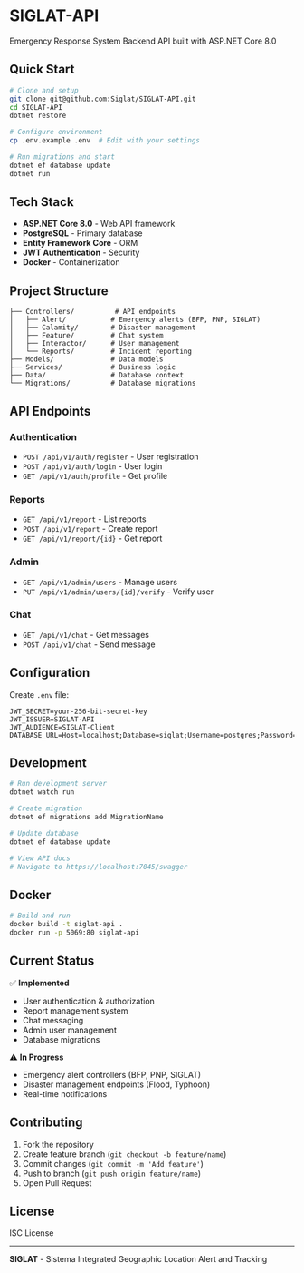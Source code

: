 # SIGLAT-API

Emergency Response System Backend API built with ASP.NET Core 8.0

## Quick Start

```bash
# Clone and setup
git clone git@github.com:Siglat/SIGLAT-API.git
cd SIGLAT-API
dotnet restore

# Configure environment
cp .env.example .env  # Edit with your settings

# Run migrations and start
dotnet ef database update
dotnet run
```

## Tech Stack

- **ASP.NET Core 8.0** - Web API framework
- **PostgreSQL** - Primary database
- **Entity Framework Core** - ORM
- **JWT Authentication** - Security
- **Docker** - Containerization

## Project Structure

```
├── Controllers/          # API endpoints
│   ├── Alert/           # Emergency alerts (BFP, PNP, SIGLAT)
│   ├── Calamity/        # Disaster management
│   ├── Feature/         # Chat system
│   ├── Interactor/      # User management
│   └── Reports/         # Incident reporting
├── Models/              # Data models
├── Services/            # Business logic
├── Data/                # Database context
└── Migrations/          # Database migrations
```

## API Endpoints

### Authentication
- `POST /api/v1/auth/register` - User registration
- `POST /api/v1/auth/login` - User login
- `GET /api/v1/auth/profile` - Get profile

### Reports
- `GET /api/v1/report` - List reports
- `POST /api/v1/report` - Create report
- `GET /api/v1/report/{id}` - Get report

### Admin
- `GET /api/v1/admin/users` - Manage users
- `PUT /api/v1/admin/users/{id}/verify` - Verify user

### Chat
- `GET /api/v1/chat` - Get messages
- `POST /api/v1/chat` - Send message

## Configuration

Create `.env` file:

```env
JWT_SECRET=your-256-bit-secret-key
JWT_ISSUER=SIGLAT-API
JWT_AUDIENCE=SIGLAT-Client
DATABASE_URL=Host=localhost;Database=siglat;Username=postgres;Password=password
```

## Development

```bash
# Run development server
dotnet watch run

# Create migration
dotnet ef migrations add MigrationName

# Update database
dotnet ef database update

# View API docs
# Navigate to https://localhost:7045/swagger
```

## Docker

```bash
# Build and run
docker build -t siglat-api .
docker run -p 5069:80 siglat-api
```

## Current Status

✅ **Implemented**
- User authentication & authorization
- Report management system
- Chat messaging
- Admin user management
- Database migrations

⚠️ **In Progress**
- Emergency alert controllers (BFP, PNP, SIGLAT)
- Disaster management endpoints (Flood, Typhoon)
- Real-time notifications

## Contributing

1. Fork the repository
2. Create feature branch (`git checkout -b feature/name`)
3. Commit changes (`git commit -m 'Add feature'`)
4. Push to branch (`git push origin feature/name`)
5. Open Pull Request

## License

ISC License

---

**SIGLAT** - Sistema Integrated Geographic Location Alert and Tracking